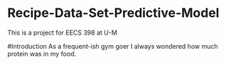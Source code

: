 # Recipe-Data-Set-Predictive-Model
This is a project for EECS 398 at U-M

#Introduction
As a frequent-ish gym goer I always wondered how much protein was in my food. 
